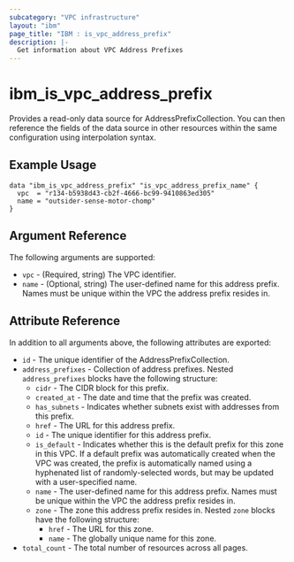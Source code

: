 ```yaml
---
subcategory: "VPC infrastructure"
layout: "ibm"
page_title: "IBM : is_vpc_address_prefix"
description: |-
  Get information about VPC Address Prefixes
---
```


# ibm\_is_vpc_address_prefix

Provides a read-only data source for AddressPrefixCollection. You can then reference the fields of the data source in other resources within the same configuration using interpolation syntax.

## Example Usage

```hcl
data "ibm_is_vpc_address_prefix" "is_vpc_address_prefix_name" {
  vpc  = "r134-b5938d43-cb2f-4666-bc99-9410863ed305"
  name = "outsider-sense-motor-chomp"
}
```

## Argument Reference

The following arguments are supported:

* `vpc` - (Required, string) The VPC identifier.
* `name` - (Optional, string) The user-defined name for this address prefix. Names must be unique within the VPC the address prefix resides in.

## Attribute Reference

In addition to all arguments above, the following attributes are exported:

* `id` - The unique identifier of the AddressPrefixCollection.
* `address_prefixes` - Collection of address prefixes. Nested `address_prefixes` blocks have the following structure:
	* `cidr` - The CIDR block for this prefix.
	* `created_at` - The date and time that the prefix was created.
	* `has_subnets` - Indicates whether subnets exist with addresses from this prefix.
	* `href` - The URL for this address prefix.
	* `id` - The unique identifier for this address prefix.
	* `is_default` - Indicates whether this is the default prefix for this zone in this VPC. If a default prefix was automatically created when the VPC was created, the prefix is automatically named using a hyphenated list of randomly-selected words, but may be updated with a user-specified name.
	* `name` - The user-defined name for this address prefix. Names must be unique within the VPC the address prefix resides in.
	* `zone` - The zone this address prefix resides in. Nested `zone` blocks have the following structure:
		* `href` - The URL for this zone.
		* `name` - The globally unique name for this zone.
* `total_count` - The total number of resources across all pages.

